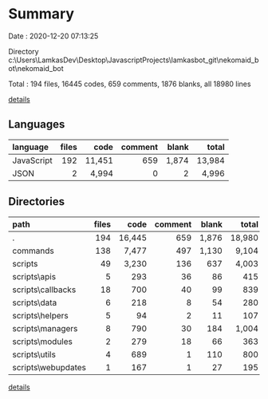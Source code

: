 # Summary

Date : 2020-12-20 07:13:25

Directory c:\Users\LamkasDev\Desktop\JavascriptProjects\lamkasbot_git\nekomaid_bot\nekomaid_bot

Total : 194 files,  16445 codes, 659 comments, 1876 blanks, all 18980 lines

[details](details.md)

## Languages
| language | files | code | comment | blank | total |
| :--- | ---: | ---: | ---: | ---: | ---: |
| JavaScript | 192 | 11,451 | 659 | 1,874 | 13,984 |
| JSON | 2 | 4,994 | 0 | 2 | 4,996 |

## Directories
| path | files | code | comment | blank | total |
| :--- | ---: | ---: | ---: | ---: | ---: |
| . | 194 | 16,445 | 659 | 1,876 | 18,980 |
| commands | 138 | 7,477 | 497 | 1,130 | 9,104 |
| scripts | 49 | 3,230 | 136 | 637 | 4,003 |
| scripts\apis | 5 | 293 | 36 | 86 | 415 |
| scripts\callbacks | 18 | 700 | 40 | 99 | 839 |
| scripts\data | 6 | 218 | 8 | 54 | 280 |
| scripts\helpers | 5 | 94 | 2 | 11 | 107 |
| scripts\managers | 8 | 790 | 30 | 184 | 1,004 |
| scripts\modules | 2 | 279 | 18 | 66 | 363 |
| scripts\utils | 4 | 689 | 1 | 110 | 800 |
| scripts\webupdates | 1 | 167 | 1 | 27 | 195 |

[details](details.md)